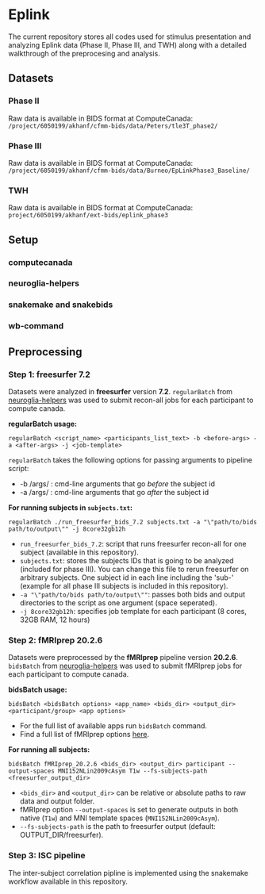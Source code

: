 # Eplink

The current repository stores all codes used for stimulus presentation and analyzing Eplink data (Phase II, Phase III, and TWH) along with a detailed walkthrough of the preprocesing and analysis.

## Datasets

### Phase II

Raw data is available in BIDS format at ComputeCanada:
`/project/6050199/akhanf/cfmm-bids/data/Peters/tle3T_phase2/`

### Phase III

Raw data is available in BIDS format at ComputeCanada:
`/project/6050199/akhanf/cfmm-bids/data/Burneo/EpLinkPhase3_Baseline/`

### TWH

Raw data is available in BIDS format at ComputeCanada:
`project/6050199/akhanf/ext-bids/eplink_phase3`

## Setup

### computecanada

### neuroglia-helpers

### snakemake and snakebids

### wb-command

## Preprocessing

### Step 1: freesurfer 7.2

Datasets were analyzed in **freesurfer** version **7.2**. `regularBatch` from [neuroglia-helpers](https://github.com/khanlab/neuroglia-helpers) was used to submit recon-all jobs for each participant to compute canada.

**regularBatch usage:** 
```
regularBatch <script_name> <participants_list_text> -b <before-args> -a <after-args> -j <job-template>
```

`regularBatch` takes the following options for passing arguments to pipeline script:
- -b /args/ : cmd-line arguments that go *before* the subject id
- -a /args/ : cmd-line arguments that go *after* the subject id

**For running subjects in `subjects.txt`:**
```
regularBatch ./run_freesurfer_bids_7.2 subjects.txt -a "\"path/to/bids path/to/output\"" -j 8core32gb12h
```
- `run_freesurfer_bids_7.2`: script that runs freesurfer recon-all for one subject (available in this repository).
- `subjects.txt`: stores the subjects IDs that is going to be analyzed (included for phase III). You can change this file to rerun freesurfer on arbitrary subjects. One subject id in each line including the 'sub-' (example for all phase III subjects is included in this repository).
- `-a "\"path/to/bids path/to/output\""`: passes both bids and output directories to the script as one argument (space seperated).
- `-j 8core32gb12h`: specifies job template for each participant (8 cores, 32GB RAM, 12 hours)



### Step 2: fMRIprep 20.2.6
Datasets were preprocessed by the **fMRIprep** pipeline version **20.2.6**. `bidsBatch` from [neuroglia-helpers](https://github.com/khanlab/neuroglia-helpers) was used to submit fMRIprep jobs for each participant to compute canada. 

**bidsBatch usage:** 
```
bidsBatch <bidsBatch options> <app_name> <bids_dir> <output_dir> <participant/group> <app options>
```
- For the full list of available apps run `bidsBatch` command.
- Find a full list of fMRIprep options [here](https://fmriprep.org/en/stable/usage.html).

**For running all subjects:**
```
bidsBatch fMRIprep_20.2.6 <bids_dir> <output_dir> participant --output-spaces MNI152NLin2009cAsym T1w --fs-subjects-path <freesurfer_output_dir>
```

- `<bids_dir>` and `<output_dir>` can be relative or absolute paths to raw data and output folder.  
- fMRIprep option `--output-spaces` is set to generate outputs in both native (`T1w`) and MNI template spaces (`MNI152NLin2009cAsym`).
- `--fs-subjects-path` is the path to freesurfer output (default: OUTPUT_DIR/freesurfer).

### Step 3: ISC pipeline

The inter-subject correlation pipline is implemented using the snakemake workflow available in this repository.